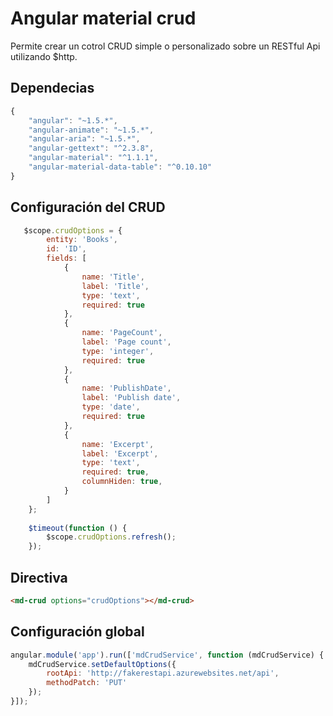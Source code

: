 # Angular material crud

Permite crear un cotrol CRUD simple o personalizado sobre un RESTful Api utilizando $http.

## Dependecias
```javascript
{
    "angular": "~1.5.*",
    "angular-animate": "~1.5.*",
    "angular-aria": "~1.5.*",
    "angular-gettext": "^2.3.8",
    "angular-material": "^1.1.1",
    "angular-material-data-table": "^0.10.10"
}
```

## Configuración del CRUD
```javascript
   $scope.crudOptions = {
        entity: 'Books',
        id: 'ID',
        fields: [
            {
                name: 'Title',
                label: 'Title',
                type: 'text',
                required: true
            },
            {
                name: 'PageCount',
                label: 'Page count',
                type: 'integer',
                required: true
            },
            {
                name: 'PublishDate',
                label: 'Publish date',
                type: 'date',
                required: true
            },
            {
                name: 'Excerpt',
                label: 'Excerpt',
                type: 'text',
                required: true,
                columnHiden: true,
            }
        ]
    };    
    
    $timeout(function () {
        $scope.crudOptions.refresh();
    });
```
## Directiva
```html
<md-crud options="crudOptions"></md-crud>
```


## Configuración global
```javascript
angular.module('app').run(['mdCrudService', function (mdCrudService) {    
    mdCrudService.setDefaultOptions({
        rootApi: 'http://fakerestapi.azurewebsites.net/api',
        methodPatch: 'PUT'
    });
}]);
```
